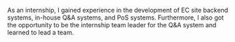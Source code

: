 As an internship, I gained experience in the development of EC site backend systems, in-house Q&A systems, and PoS systems. Furthermore, I also got the opportunity to be the internship team leader for the Q&A system and learned to lead a team.  

